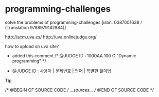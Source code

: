 programming-challenges
======================

solve the problems of programming-challenges [isbn: 0387001638 / (Translation 9788979142884)]

http://acm.uva.es/
http://uva.onlinejudge.org/

how to upload on uva site?
- added this comment
/* @JUDGE ID : 1000AA 100 C "Dynamic programming" */
 * @JUDGE ID : 사용자 | 문제번호 | 언어 | 특별한 풀이법


Tip

/* @BEGIN OF SOURCE CODE */
  ...sources...
/* @END OF SOURCE CODE */